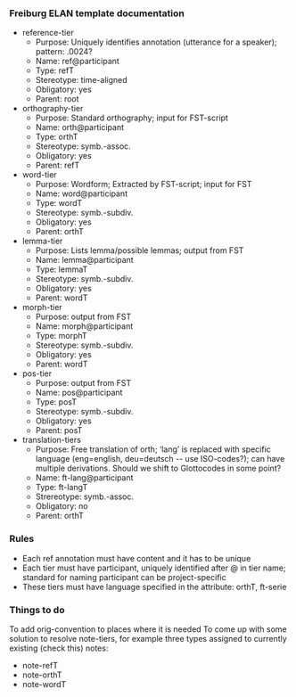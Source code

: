 ### Freiburg ELAN template documentation


- reference-tier
    - Purpose: Uniquely identifies annotation (utterance for a speaker); pattern: .0024?
    - Name: ref@participant
    - Type: refT
    - Stereotype: time-aligned
    - Obligatory: yes
    - Parent: root
- orthography-tier
    - Purpose: Standard orthography; input for FST-script
    - Name: orth@participant
    - Type: orthT
    - Stereotype: symb.-assoc.
    - Obligatory: yes
    - Parent: refT
- word-tier
    - Purpose: Wordform; Extracted by FST-script; input for FST 
    - Name: word@participant
    - Type: wordT
    - Stereotype: symb.-subdiv.
    - Obligatory: yes
    - Parent: orthT
- lemma-tier
    - Purpose: Lists lemma/possible lemmas; output from FST
    - Name: lemma@participant
    - Type: lemmaT
    - Stereotype: symb.-subdiv.
    - Obligatory: yes
    - Parent: wordT
- morph-tier
    - Purpose: output from FST
    - Name: morph@participant
    - Type: morphT
    - Stereotype: symb.-subdiv.
    - Obligatory: yes
    - Parent: wordT
- pos-tier
    - Purpose: output from FST
    - Name: pos@participant
    - Type: posT
    - Stereotype: symb.-subdiv.
    - Obligatory: yes
    - Parent: posT
- translation-tiers
    - Purpose: Free translation of orth; ‘lang’ is replaced with specific language (eng=english, deu=deutsch -- use ISO-codes?); can have multiple derivations. Should we shift to Glottocodes in some point?
    - Name: ft-lang@participant
    - Type: ft-langT
    - Strereotype: symb.-assoc.
    - Obligatory: no
    - Parent: orthT

### Rules

- Each ref annotation must have content and it has to be unique
- Each tier must have participant, uniquely identified after @ in tier name; standard for naming participant can be project-specific
- These tiers must have language specified in the attribute: orthT, ft-serie

### Things to do

To add orig-convention to places where it is needed
To come up with some solution to resolve note-tiers, for example three types assigned to currently existing (check this) notes:

- note-refT
- note-orthT
- note-wordT
